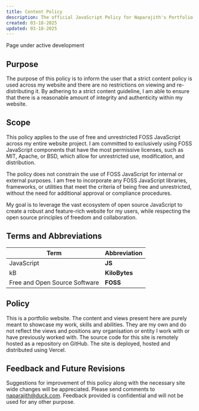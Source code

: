 ```yaml
---
title: Content Policy
description: The official JavaScript Policy for Naparajith's Portfolio
created: 03-18-2025
updated: 03-18-2025
---
```


<!--
This website is only meant to showcase the work and and skills of the author,
on a professional level. It also has a blog, containing the author's observations
and opinions on various topics. The views expressed are the author's own.
Copyright (C) 2024  T L Naparajith

This program is free software: you can redistribute it and/or modify
it under the terms of the GNU Affero General Public License Version 3 as published
by the Free Software Foundation.

This program is distributed in the hope that it will be useful,
but WITHOUT ANY WARRANTY; without even the implied warranty of
MERCHANTABILITY or FITNESS FOR A PARTICULAR PURPOSE.  See the
GNU Affero General Public License for more details.

You should have received a copy of the GNU Affero General Public License
along with this program.  If not, see <https://www.gnu.org/licenses/agpl-3.0.txt>.

Contact me through electronic mail: <naparajith@duck.com>
-->

Page under active development

## Purpose

The purpose of this policy is to inform the user that a strict content policy is
used across my website and there are no restrictions on viewing and
re-distributing it. By adhering to a strict content guideline, I am able to
ensure that there is a reasonable amount of integrity and authenticity within my
website.

## Scope

This policy applies to the use of free and unrestricted FOSS JavaScript across
my entire website project. I am committed to exclusively using FOSS JavaScript
components that have the most permissive licenses, such as MIT, Apache, or BSD,
which allow for unrestricted use, modification, and distribution.

The policy does not constrain the use of FOSS JavaScript for internal or
external purposes. I am free to incorporate any FOSS JavaScript libraries,
frameworks, or utilities that meet the criteria of being free and unrestricted,
without the need for additional approval or compliance procedures.

My goal is to leverage the vast ecosystem of open source JavaScript to create a
robust and feature-rich website for my users, while respecting the open source
principles of freedom and collaboration.

## Terms and Abbreviations

| Term                          | Abbreviation  |
| ----------------------------- | ------------- |
| JavaScript                    | **JS**        |
| kB                            | **KiloBytes** |
| Free and Open Source Software | **FOSS**      |

## Policy

This is a portfolio website. The content and views present here are purely meant
to showcase my work, skills and abilities. They are my own and do not reflect
the views and positions any organisation or entity I work with or have
previously worked with. The source code for this site is remotely hosted as a
repository on GitHub. The site is deployed, hosted and distributed using Vercel.

## Feedback and Future Revisions

Suggestions for improvement of this policy along with the necessary site wide
changes will be appreciated. Please send comments to
[naparajith@duck.com](mailto:naparajith@duck.com). Feedback provided is
confidential and will not be used for any other purpose.
